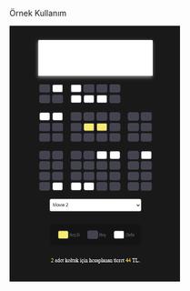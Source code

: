 Örnek Kullanım

<img src="./images/example.png" alt="My Project Logo" width="300" height="450">




